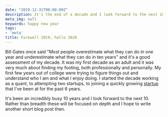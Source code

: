 ```yaml
---
date: "2019-12-31T00:00:00Z"
description: It's the end of a decade and I look forward to the next 10 years.
meta_img: null
keywords: happy new year
tags:
- 'meta'
title: Farewell 2019, hello 2020
---
```


Bill Gates once said "Most people overestimate what they can do in one year and underestimate what they can do in ten years" and it's a good assessment of my decade. It was my first decade as an adult and it was very much about finding my footing, both professionally and personally. My first few years out of college were trying to figure things out and understand who I am and what I enjoy doing. I started the decade working as a quant, to attempting two startups, to joining a quickly growing [startup](https://triplelift.com/) that I've been at for the past 6 years.

It's been an incredibly busy 10 years and I look forward to the next 10. Rather than breadth these will be focused on depth and I hope to write another short blog post then.
